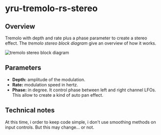 # yru-tremolo-rs-stereo

## Overview
Tremolo with depth and rate plus a phase parameter to create a stereo effect.
The _tremolo stereo block diagram_ give an overview of how it works.

![tremolo stereo block diagram](diagram/tremolo-diagram.png)

## Parameters
 - **Depth:** amplitude of the modulation.
 - **Rate:** modulation speed in hertz.
 - **Phase:** in degree. It control phase between left and right channel LFOs.
   This allow to create a kind of auto pan effect.

## Technical notes

At this time, i order to keep code simple, i don't use smoothing methods on
input controls. But this may change... or not.

